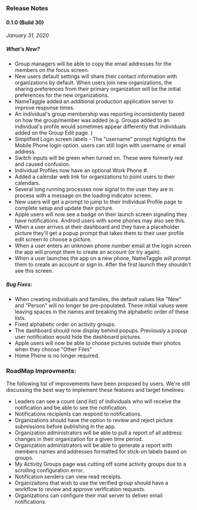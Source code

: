 ### Release Notes

#### 0.1.0 (Build 30)
*January 31, 2020*

##### What's New?
* Group managers will be able to copy the email addresses for the members on the focus screen.
* New users default settings will share their contact information with organizations by default.  When users join new organizations, the sharing preferences from their primary organization will be the initial preferences for the new organizations.
* NameTaggle added an additional production application server to improve response times.
* An individual's group membership was reporting inconsistently based on how the group/member was added (e.g. Groups added to an individual's profile would sometimes appear differently that individuals added on the Group Edit page. )
* Simplified Login screen labels - The "username" prompt highlights the Mobile Phone login option.  users can still login with username or email address.
* Switch inputs will be green when turned on.  These were formerly red and caused confusion.
* Individual Profiles now have an optional Work Phone #.
* Added a calendar web link for organizations to point users to their calendars.
* Several long running processes now signal to the user they are in process with a message on the loading indicator screen.
* New users will get a prompt to jump to their Individual Profile page to complete setup and update their picture.
* Apple users will now see a badge on their launch screen signaling they have notifications.  Android users with some phones may also see this.
* When a user arrives at their dashboard and they have a placeholder picture they'll get a popup prompt that takes them to their user profile edit screen to choose a picture.
* When a user enters an unknown phone number email at the login screen the app will prompt them to create an account (or try again).
* When a user launches the app on a new phone, NameTaggle will prompt them to create an account or sign in.  After the first launch they shouldn't see this screen.




##### Bug Fixes:
* When creating individuals and families, the default values like "New" and "Person" will no longer be pre-populated.  These initial values were leaving spaces in the names and breaking the alphabetic order of these lists.
* Fixed alphabetic order on activity groups.
* The dashboard should now display behind popups.  Previously a popup user notification would hide the dashboard pictures.
* Apple users will now be able to choose pictures outside their photos when they choose "Other Files"
* Home Phone is no longer required.


### RoadMap Improvments:
The following list of improvements have been proposed by users.  We're still discussing the best way to implement these features and target timelines:

* Leaders can see a count (and list) of individuals who will receive the notification and be able to see the notification.
* Notifications recipients can respond to notifications.
* Organizations should have the option to review and reject picture submissions before publishing in the app.
* Organization administrators will be able to pull a report of all address changes in their organization for a given time period.
* Organization administrators will be able to generate a report with members names and addresses formatted for stick-on labels based on groups.
* My Activity Groups page was cutting off some activity groups due to a scrolling configuration error.
* Notification senders can view read receipts.
* Organizaitons that wish to use the verified group should have a workflow to review and approve verification requests.
* Organizations can configure their mail server to deliver email notifications.

